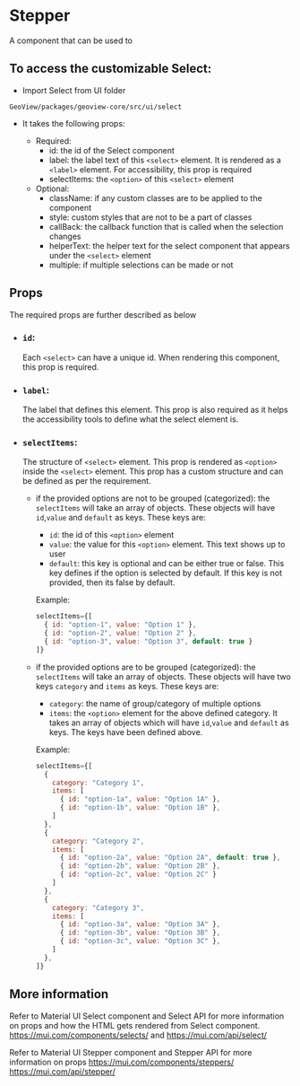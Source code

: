 # Stepper

A component that can be used to

## To access the customizable Select:

- Import Select from UI folder

```
GeoView/packages/geoview-core/src/ui/select
```

- It takes the following props:

  - Required:
    - id: the id of the Select component
    - label: the label text of this `<select>` element. It is rendered as a `<label>` element. For accessibility, this prop is required
    - selectItems: the `<option>` of this `<select>` element
  - Optional:
    - className: if any custom classes are to be applied to the component
    - style: custom styles that are not to be a part of classes
    - callBack: the callback function that is called when the selection changes
    - helperText: the helper text for the select component that appears under the `<select>` element
    - multiple: if multiple selections can be made or not

## Props

The required props are further described as below

- ### `id`:

  Each `<select>` can have a unique id. When rendering this component, this prop is required.

- ### `label`:

  The label that defines this element. This prop is also required as it helps the accessibility tools to define what the select element is.

- ### `selectItems`:

  The structure of `<select>` element. This prop is rendered as `<option>` inside the `<select>` element. This prop has a custom structure and can be defined as per the requirement.

  - if the provided options are not to be grouped (categorized):
    the `selectItems` will take an array of objects. These objects will have `id`,`value` and `default` as keys. These keys are:

    - `id`: the id of this `<option>` element
    - `value`: the value for this `<option>` element. This text shows up to user
    - `default`: this key is optional and can be either true or false. This key defines if the option is selected by default. If this key is not provided, then its false by default.

    Example:

    ```js
    selectItems={[
      { id: "option-1", value: "Option 1" },
      { id: "option-2", value: "Option 2" },
      { id: "option-3", value: "Option 3", default: true }
    ]}
    ```

  - if the provided options are to be grouped (categorized):
    the `selectItems` will take an array of objects. These objects will have two keys `category` and `items` as keys. These keys are:

    - `category`: the name of group/category of multiple options
    - `items`: the `<option>` element for the above defined category. It takes an array of objects which will have `id`,`value` and `default` as keys. The keys have been defined above.

    Example:

    ```js
    selectItems={[
      {
        category: "Category 1",
        items: [
          { id: "option-1a", value: "Option 1A" },
          { id: "option-1b", value: "Option 1B" },
        ]
      },
      {
        category: "Category 2",
        items: [
          { id: "option-2a", value: "Option 2A", default: true },
          { id: "option-2b", value: "Option 2B" },
          { id: "option-2c", value: "Option 2C" }
        ]
      },
      {
        category: "Category 3",
        items: [
          { id: "option-3a", value: "Option 3A" },
          { id: "option-3b", value: "Option 3B" },
          { id: "option-3c", value: "Option 3C" },
        ]
      },
    ]}
    ```

## More information

Refer to Material UI Select component and Select API for more information on props and how the HTML gets rendered from Select component. https://mui.com/components/selects/ and https://mui.com/api/select/

Refer to Material UI Stepper component and Stepper API for more information on props
https://mui.com/components/steppers/
https://mui.com/api/stepper/
